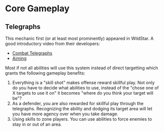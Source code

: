 # Core Gameplay

## Telegraphs
This mechanic first (or at least most prominently) appeared in WildStar. A good introductory video from their developers:
* [Combat Telegraphs](https://www.youtube.com/watch?v=PgFo28scfYM)
* [Aiming](https://www.youtube.com/watch?v=kjQLsE02OPg)

Most if not all abilities will use this system instead of direct targetting which grants the following gameplay benefits:
1. Everything is a "skill shot" makes offense reward skillful play. Not only do you have to decide what abilities to use, instead of the "chose one of X targets to use it on" it becomes "where do you think your target will be"?
2. As a defender, you are also rewarded for skillful play through the telegraphs. Recognizing the ability and dodging its target area will let you have more agency over when you take damage.
3. Using skills to zone players. You can use abilities to force enemies to stay in or out of an area.

